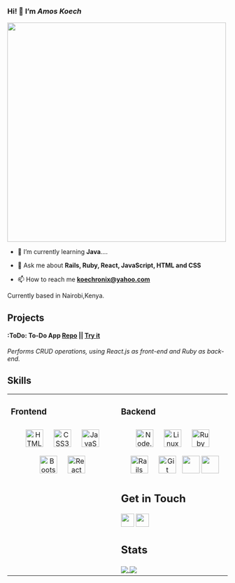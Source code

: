 ### Hi! 👋 I’m _Amos Koech_
<img src="https://camo.githubusercontent.com/cae12fddd9d6982901d82580bdf321d81fb299141098ca1c2d4891870827bf17/68747470733a2f2f6d69726f2e6d656469756d2e636f6d2f6d61782f313336302f302a37513379765349765f7430696f4a2d5a2e676966" alt="" width="500">


- 🌱 I’m currently learning **Java**....

- 💬 Ask me about **Rails, Ruby, React, JavaScript, HTML and CSS**

- 📫 How to reach me **koechronix@yahoo.com**


Currently based in Nairobi,Kenya. 

## **Projects**

#### :ToDo: **To-Do App** [Repo](https://github.com/koechronix/To-Do-App) || [Try it](https://phase-3-frontend-xi.vercel.app/)
_Performs CRUD operations, using React.js as front-end and Ruby as back-end._

## **Skills**

<!-- <p float="left"> -->
<!-- <img src="https://cdn.jsdelivr.net/gh/devicons/devicon/icons/react/react-original.svg" width="40" height="40">
<img src="https://cdn.jsdelivr.net/gh/devicons/devicon/icons/rails/rails-original-wordmark.svg" width="40" height="40">
<img src="https://cdn.jsdelivr.net/gh/devicons/devicon/icons/javascript/javascript-original.svg" width="40" height="40">
<img src="https://cdn.jsdelivr.net/gh/devicons/devicon/icons/html5/html5-original.svg" width="40" height="40">
<img src="https://cdn.jsdelivr.net/gh/devicons/devicon/icons/css3/css3-original.svg" width="40" height="40">
<img src="https://cdn.jsdelivr.net/gh/devicons/devicon/icons/vscode/vscode-original.svg" width="40" height="40">
<img src="https://cdn.jsdelivr.net/gh/devicons/devicon/icons/heroku/heroku-original.svg" width="40" height="40">
<img src="https://cdn.jsdelivr.net/gh/devicons/devicon/icons/postgresql/postgresql-original.svg" width="40" height="40">
<img src="https://cdn.jsdelivr.net/gh/devicons/devicon/icons/sqlite/sqlite-original.svg" width="40" height="40">
<img src="https://cdn.jsdelivr.net/gh/devicons/devicon/icons/git/git-original.svg" width="40" height="40">
</p> -->

<!-- <p float="left"> --> 
<table><tr><td valign="top" width="50%">


### Frontend  
<div align="center">  
<img style="margin: 10px" src="https://profilinator.rishav.dev/skills-assets/html5-original-wordmark.svg" alt="HTML5" height="40" />  
<img style="margin: 10px" src="https://profilinator.rishav.dev/skills-assets/css3-original-wordmark.svg" alt="CSS3" height="40" /> 
<img style="margin: 10px" src="https://profilinator.rishav.dev/skills-assets/javascript-original.svg" alt="JavaScript" height="40" />
<img style="margin: 10px" src="https://profilinator.rishav.dev/skills-assets/bootstrap-plain.svg" alt="Bootstrap" height="40" />  
<img style="margin: 10px" src="https://profilinator.rishav.dev/skills-assets/react-original-wordmark.svg" alt="React" height="40" />    
</div>

</td><td valign="top" width="50%">



### Backend  
<div align="center">  
<img style="margin: 10px" src="https://profilinator.rishav.dev/skills-assets/nodejs-original-wordmark.svg" alt="Node.js" height="40" />  
<img style="margin: 10px" src="https://profilinator.rishav.dev/skills-assets/linux-original.svg" alt="Linux" height="40" />   
<img style="margin: 10px" src="https://i.ibb.co/zG2M2QT/ruby-log-removebg-preview.png" alt="Ruby" height="40" />    
<img style="margin: 10px" src="https://i.ibb.co/gWH1NMr/Ruby-On-Rails-Logo-svg-removebg-preview.png" alt="Rails" height="40" />  
<img style="margin: 10px" src="https://profilinator.rishav.dev/skills-assets/git-scm-icon.svg" alt="Git" height="40" />   
<img src="https://cdn.jsdelivr.net/gh/devicons/devicon/icons/postgresql/postgresql-original.svg" height="40">
<img src="https://cdn.jsdelivr.net/gh/devicons/devicon/icons/sqlite/sqlite-original.svg"  height="40">

</div>
<!-- </p> -->

## **Get in Touch**
<p float="left">
 <a href="https://www.linkedin.com/in/amos-koech-3b2310212/" target="blank"><img src="https://cdn.jsdelivr.net/gh/devicons/devicon/icons/linkedin/linkedin-original.svg" height="30" width="30" /></a>
<a href="https://medium.com/@amoskoech016" target="blank"><img src="https://www.svgrepo.com/show/354057/medium-icon.svg" height="30" width="30" /></a>
</p>

## **Stats**
<a href="https://github-readme-stats.vercel.app/api?username=koechronix&show_icons=true&theme=radical">
  <img align="center" src="https://github-readme-stats.vercel.app/api?username=koechronix&show_icons=true&theme=radical" />
</a>
<a href="https://github-readme-stats.vercel.app/api/top-langs/?username=koechronix&layout=compact&theme=radical">
  <img align="center" src="https://github-readme-stats.vercel.app/api/top-langs/?username=koechronix&layout=compact&theme=radical" />
</a>
